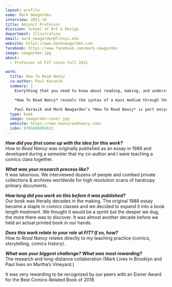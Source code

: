 ```yaml
---
layout: profile
name: Mark Newgarden
interview: 2021-10
title: Adjunct Professor
division: School of Art & Design
department: Illustration
email: mark_newgarden@fitnyc.edu
website: https://www.marknewgarden.com
facebook: https://www.facebook.com/mark.newgarden
image: newgarden.jpg
about:
  - Professor at FIT since Fall 2021

work:
  title: How To Read Nancy
  co-author: Paul Karasik
  summary: |
    Everything that you need to know about reading, making, and understanding comics can be found in a single *Nancy* strip created by Ernie Bushmiller and published on Saturday, August 8, 1959.  

    *How To Read Nancy* reveals the syntax of a mass medium through the molecular deconstruction of a single comic strip. It also explores the benefits of deep reading, where focused contemplation reveals a subterranean world of hidden structures and ingenious choices.  

    Paul Karasik and Mark Newgarden’s *How To Read Nancy* is part encyclopedia, part history, part biography, part treatise, part humor theory, and part how-to-be-a-cartoonist-in-43-easy-lessons-sorry-folks-no-refunds!
  type: book
  image: newgarden-cover.jpg
  website: https://www.howtoreadnancy.com/
  isbn: 9781606993613
---
```

***How did you first come up with the idea for this work?***  
*How to Read Nancy* was originally published as an essay in 1988 and developed during a semester that my co-author and I were teaching a comics class together.

***What was your research process like?***  
It was laborious. We interviewed dozens of people and combed private collections & archives worldwide for high resolution scans of hardcopy primary documents.

***How long did you work on this before it was published?***  
Our book was literally decades in the making. The original 1988 essay became a staple in comics classes and we decided to expand it into a book length treatment. We thought it would be a sprint but the deeper we dug, the more there was to discover. It was almost another decade before we held an actual printed book in our hands.

***Does this work relate to your role at FIT? If so, how?***  
*How to Read Nancy* relates directly to my teaching practice (comics, storytelling, comics history).

***What was your biggest challenge? What was most rewarding?***  
The research and long-distance collaboration (Mark Lives in Brooklyn and Paul lives on Martha’s Vineyard.)

It was very rewarding to be recognized by our peers with an Eisner Award for the Best Comics-Related Book of 2018.

